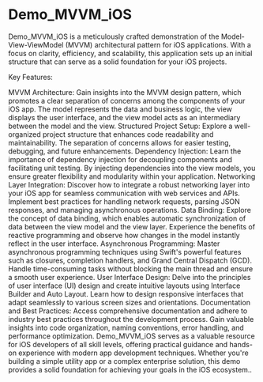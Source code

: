 # Demo_MVVM_iOS
Demo_MVVM_iOS is a meticulously crafted demonstration of the Model-View-ViewModel (MVVM) architectural pattern for iOS applications. With a focus on clarity, efficiency, and scalability, this application sets up an initial structure that can serve as a solid foundation for your iOS projects.

Key Features:

MVVM Architecture: Gain insights into the MVVM design pattern, which promotes a clear separation of concerns among the components of your iOS app. The model represents the data and business logic, the view displays the user interface, and the view model acts as an intermediary between the model and the view.
Structured Project Setup: Explore a well-organized project structure that enhances code readability and maintainability. The separation of concerns allows for easier testing, debugging, and future enhancements.
Dependency Injection: Learn the importance of dependency injection for decoupling components and facilitating unit testing. By injecting dependencies into the view models, you ensure greater flexibility and modularity within your application.
Networking Layer Integration: Discover how to integrate a robust networking layer into your iOS app for seamless communication with web services and APIs. Implement best practices for handling network requests, parsing JSON responses, and managing asynchronous operations.
Data Binding: Explore the concept of data binding, which enables automatic synchronization of data between the view model and the view layer. Experience the benefits of reactive programming and observe how changes in the model instantly reflect in the user interface.
Asynchronous Programming: Master asynchronous programming techniques using Swift's powerful features such as closures, completion handlers, and Grand Central Dispatch (GCD). Handle time-consuming tasks without blocking the main thread and ensure a smooth user experience.
User Interface Design: Delve into the principles of user interface (UI) design and create intuitive layouts using Interface Builder and Auto Layout. Learn how to design responsive interfaces that adapt seamlessly to various screen sizes and orientations.
Documentation and Best Practices: Access comprehensive documentation and adhere to industry best practices throughout the development process. Gain valuable insights into code organization, naming conventions, error handling, and performance optimization.
Demo_MVVM_iOS serves as a valuable resource for iOS developers of all skill levels, offering practical guidance and hands-on experience with modern app development techniques. Whether you're building a simple utility app or a complex enterprise solution, this demo provides a solid foundation for achieving your goals in the iOS ecosystem..
